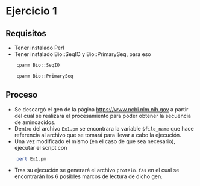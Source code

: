 # Ejercicio 1
## Requisitos
- Tener instalado Perl
- Tener instalado Bio::SeqIO y Bio::PrimarySeq, para eso

```bash 
    cpanm Bio::SeqIO
```

```bash 
    cpanm Bio::PrimarySeq
```

## Proceso
- Se descargó el gen de la página https://www.ncbi.nlm.nih.gov a partir del cual se realizara el procesamiento para poder obtener la secuencia de aminoacidos.
- Dentro del archivo `Ex1.pm` se encontrara la variable `$file_name` que hace referencia al archivo que se tomará para llevar a cabo la ejecución.
- Una vez modificado el mismo (en el caso de que sea necesario), ejecutar el script con
```bash
    perl Ex1.pm
```
- Tras su ejecución se generará el archivo `protein.fas` en el cual se encontrarán los 6 posibles marcos de lectura de dicho gen.